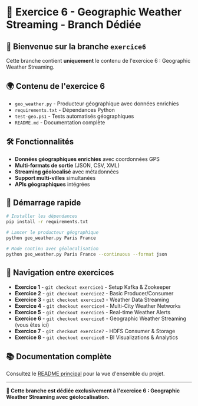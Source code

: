 # 🚀 Exercice 6 - Geographic Weather Streaming - Branch Dédiée

## 🎯 Bienvenue sur la branche `exercice6`

Cette branche contient **uniquement** le contenu de l'exercice 6 : Geographic Weather Streaming.

## 🌍 Contenu de l'exercice 6

- `geo_weather.py` - Producteur géographique avec données enrichies
- `requirements.txt` - Dépendances Python
- `test-geo.ps1` - Tests automatisés géographiques
- `README.md` - Documentation complète

## 🛠️ Fonctionnalités

- **Données géographiques enrichies** avec coordonnées GPS
- **Multi-formats de sortie** (JSON, CSV, XML)
- **Streaming géolocalisé** avec métadonnées
- **Support multi-villes** simultanées
- **APIs géographiques** intégrées

## 🚀 Démarrage rapide

```bash
# Installer les dépendances
pip install -r requirements.txt

# Lancer le producteur géographique
python geo_weather.py Paris France

# Mode continu avec géolocalisation
python geo_weather.py Paris France --continuous --format json
```

## 🌟 Navigation entre exercices

- **Exercice 1** - `git checkout exercice1` - Setup Kafka & Zookeeper
- **Exercice 2** - `git checkout exercice2` - Basic Producer/Consumer
- **Exercice 3** - `git checkout exercice3` - Weather Data Streaming
- **Exercice 4** - `git checkout exercice4` - Multi-City Weather Networks
- **Exercice 5** - `git checkout exercice5` - Real-time Weather Alerts
- **Exercice 6** - `git checkout exercice6` - Geographic Weather Streaming (vous êtes ici)
- **Exercice 7** - `git checkout exercice7` - HDFS Consumer & Storage
- **Exercice 8** - `git checkout exercice8` - BI Visualizations & Analytics

## 📚 Documentation complète

Consultez le [README principal](https://github.com/cardgis/kafka/blob/main/README.md) pour la vue d'ensemble du projet.

---
**🎯 Cette branche est dédiée exclusivement à l'exercice 6 : Geographic Weather Streaming avec géolocalisation.**